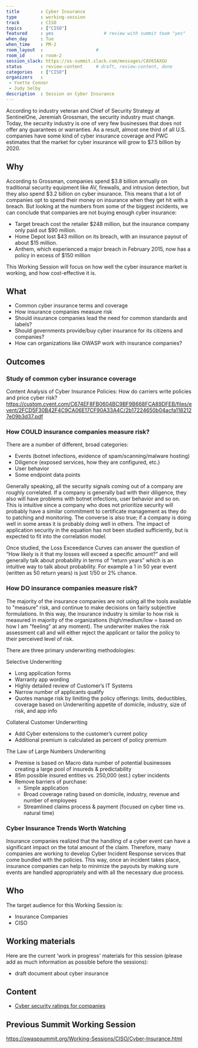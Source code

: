 ```yaml
---
title        : Cyber Insurance
type         : working-session
track        : CISO
topics       : ["CISO"]
featured     : yes                   # review with summit team "yes"
when_day     : Tue
when_time    : PM-2
room_layout  :                    #
room_id      : room-2
session_slack: https://os-summit.slack.com/messages/CAV65AXGU
status       : review-content     # draft, review-content, done
categories   : ["CISO"]
organizers   :
 - Yvette Connor
 - Judy Selby
description  : Session on Cyber Insurance
---
```


According to industry veteran and Chief of Security Strategy at SentinelOne, Jeremiah Grossman, the security industry must change. Today, the security industry is one of very few businesses that does not offer any guarantees or warranties.
As a result, almost one third of all U.S. companies have some kind of cyber insurance coverage and PWC estimates that the market for cyber insurance will grow to $7.5 billion by 2020.

## Why

According to Grossman, companies spend $3.8 billion annually on traditional security equipment like AV, firewalls, and intrusion detection, but they also spend $3.2 billion on cyber insurance.
This means that a lot of companies opt to spend their money on insurance when they get hit with a breach. But looking at the numbers from some of the biggest incidents, we can conclude that companies are not buying enough cyber insurance:

- Target breach cost the retailer $248 million, but the insurance company only paid out $90 million.
- Home Depot lost $43 million on its breach, with an insurance payout of about $15 million.
- Anthem, which experienced a major breach in February 2015, now has a policy in excess of $150 million

This Working Session will focus on how well the cyber insurance market is working, and how cost-effective it is.


## What

 - Common cyber insurance terms and coverage
 - How insurance companies measure risk
 - Should insurance companies lead the need for common standards and labels?
 - Should governments provide/buy cyber insurance for its citizens and companies?
 - How can organizations like OWASP work with insurance companies?

## Outcomes

### Study of common cyber insurance coverage

Content Analysis of Cyber Insurance Policies: How do carriers write policies and price cyber risk?
https://custom.cvent.com/C674EF8FB0604BC9BF9B668FCA89DFEB/files/event/2FCD5F30B42F4C9CA06E17CF90A33A4C/2b17224650b04acfa1182127e09b3d37.pdf

### How COULD insurance companies measure risk?

There are a number of different, broad categories:
 - Events (botnet infections, evidence of spam/scanning/malware hosting)
 - Diligence (exposed services, how they are configured, etc.)
 - User behavior
 - Some endpoint data points

Generally speaking, all the security signals coming out of a company are roughly correlated.  If a company is generally bad with their diligence, they also will have problems with botnet infections, user behavior and so on.  This is intuitive since a company who does not prioritize security will probably have a similar commitment to certificate management as they do to patching and monitoring.  The converse is also true; if a company is doing well in some areas it is probably doing well in others. The impact of application security in the equation has not been studied sufficiently, but is expected to fit into the correlation model.

Once studied, the Loss Exceedance Curves can answer the question of “How likely is it that my losses will exceed a specific amount?” and will generally talk about probability in terms of “return years” which is an intuitive way to talk about probability.	 For example a 1 in 50 year event (written as 50 return years) is just 1/50 or 2% chance.

### How DO insurance companies measure risk?
The majority of the insurance companies are not using all the tools available to "measure" risk, and continue to make decisions on fairly subjective formulations.  In this way, the insurance industry is similar to how risk is measured in majority of the organizations (high/medium/low = based on how I am "feeling" at any moment).  The underwriter makes the risk assessment call and will either reject the applicant or tailor the policy to their perceived level of risk.

There are three primary underwriting methodologies:

Selective Underwriting
 - Long application forms
 - Warranty app wording
 - Highly detailed review of Customer’s IT Systems
 - Narrow number of applicants qualify
 - Quotes manage risk by limiting the policy offerings: limits, deductibles, coverage based on Underwriting appetite of domicile, industry, size of risk, and app info

Collateral Customer Underwriting
  - Add Cyber extensions to the customer’s current policy
  - Additional premium is calculated as percent of policy premium

The Law of Large Numbers Underwriting
 - Premise is based on Macro data number of potential businesses creating a large pool of insureds & predictability
 - 85m possible insured entities vs. 250,000 (est.) cyber incidents
 - Remove barriers of purchase:
    - Simple application
    - Broad coverage rating based on domicile, industry, revenue and number of employees
    - Streamlined claims process & payment (focused on cyber time vs. natural time)

### Cyber Insurance Trends Worth Watching
Insurance companies realized that the handling of a cyber event can have a significant impact on the total amount of the claim.  Therefore, many companies are working to develop Cyber Incident Response services that come bundled with the policies.  This way, once an incident takes place, insurance companies can help to minimize the payouts by making sure events are handled appropriately and with all the necessary due process.

## Who

The target audience for this Working Session is:

 - Insurance Companies
 - CISO

## Working materials

Here are the current 'work in progress' materials for this session (please add as much information as possible before the sessions):
- draft document about cyber insurance

## Content
- [Cyber security ratings for companies](https://www.ft.com/content/1cfd5d28-c26f-11e6-81c2-f57d90f6741a)

## Previous Summit Working Session

https://owaspsummit.org/Working-Sessions/CISO/Cyber-Insurance.html
